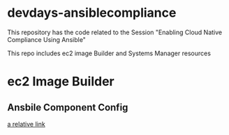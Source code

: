 # devdays-ansiblecompliance
This repository has the code related to the Session "Enabling Cloud Native Compliance Using Ansible"


This repo includes ec2 image Builder and Systems Manager resources

# ec2 Image Builder

## Ansbile Component Config
[a relative link](ec2imagebuilder.md)
